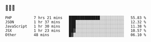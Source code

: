 ### 👋👋👋
<!--START_SECTION:waka-->
```text
PHP          7 hrs 21 mins   ██████████████░░░░░░░░░░░   55.83 % 
JSON         1 hr 37 mins    ███░░░░░░░░░░░░░░░░░░░░░░   12.32 % 
JavaScript   1 hr 30 mins    ███░░░░░░░░░░░░░░░░░░░░░░   11.38 % 
JSX          1 hr 23 mins    ██▓░░░░░░░░░░░░░░░░░░░░░░   10.57 % 
Other        48 mins         █▓░░░░░░░░░░░░░░░░░░░░░░░   06.10 % 
```
<!--END_SECTION:waka-->
